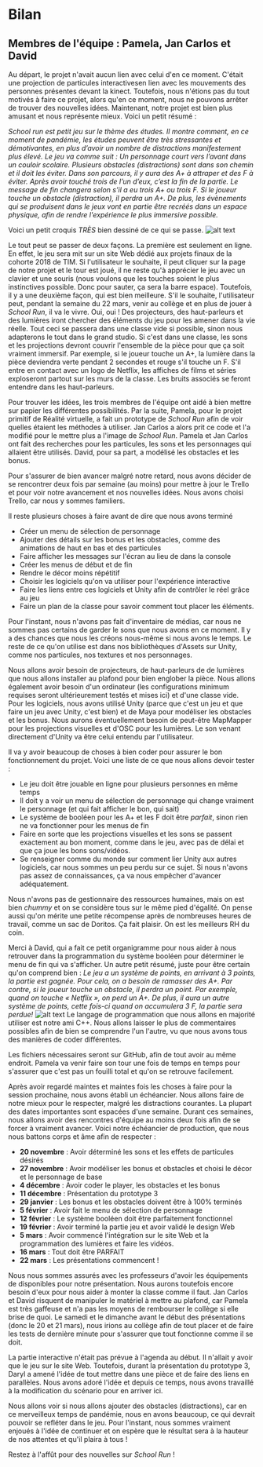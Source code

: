 # Bilan 
## Membres de l'équipe : Pamela, Jan Carlos et David

  Au départ, le projet n'avait aucun lien avec celui d'en ce moment. C'était une projection de particules interactivesen lien avec les mouvements des personnes présentes devant la kinect. Toutefois, nous n'étions pas du tout motivés à faire ce projet, alors qu'en ce moment, nous ne pouvons arrêter de trouver des nouvelles idées. Maintenant, notre projet est bien plus amusant et nous représente mieux. Voici un petit résumé :
  
*School run est petit jeu sur le thème des
études. Il montre comment, en ce moment de pandémie, les études peuvent être très stressantes
et démotivantes, en plus d’avoir un nombre de distractions manifestement plus élevé. Le jeu va
comme suit : Un personnage court vers l’avant dans un couloir scolaire. Plusieurs obstacles
(distractions) sont dans son chemin et il doit les éviter. Dans son parcours, il y aura des A+ à
attraper et des F à éviter. Après avoir touché trois de l’un d’eux, c’est la fin de la partie. Le message
de fin changera selon s’il a eu trois A+ ou trois F. Si le joueur touche un obstacle (distraction), il
perdra un A+. De plus, les évènements qui se produisent dans le jeux vont en partie être recréés dans un espace physique, afin de rendre l'expérience le plus immersive possible.*

Voici un petit croquis *TRÈS* bien dessiné de ce qui se passe.
![alt text](https://github.com/pamelasanscartier/school_run/blob/master/scenario.jpg "Scenario")

 Le tout peut se passer de deux façons. La première est seulement en ligne. En effet, le jeu sera mit sur un site Web dédié aux projets finaux de la cohorte 2018 de TIM. Si l'utilisateur le souhaite, il peut cliquer sur la page de notre projet et le tour est joué, il ne reste qu'à apprécier le jeu avec un clavier et une souris (nous voulons que les touches soient le plus instinctives possible. Donc pour sauter, ça sera la barre espace). Toutefois, il y a une deuxième façon, qui est bien meilleure. S'il le souhaite, l'utilisateur peut, pendant la semaine du 22 mars, venir au collège et en plus de jouer à *School Run*, il va le vivre. Oui, oui ! Des projecteurs, des haut-parleurs et des lumières iront chercher des éléments du jeu pour les amener dans la vie réelle. Tout ceci se passera dans une classe vide si possible, sinon nous adapterons le tout dans le grand studio. Si c'est dans une classe, les sons et les projections devront couvrir l'ensemble de la pièce pour que ça soit vraiment immersif. Par exemple, si le joueur touche un A+, la lumière dans la pièce deviendra verte pendant 2 secondes et rouge s'il touche un F. S'il entre en contact avec un logo de Netflix, les affiches de films et séries exploseront partout sur les murs de la classe. Les bruits associés se feront entendre dans les haut-parleurs.
 
 Pour trouver les idées, les trois membres de l'équipe ont aidé à bien mettre sur papier les différentes possibilités. Par la suite, Pamela, pour le projet primitif de Réalité virtuelle, a fait un prototype de *School Run* afin de voir quelles étaient les méthodes à utiliser. Jan Carlos a alors prit ce code et l'a modifié pour le mettre plus a l'image de *School Run*. Pamela et Jan Carlos ont fait des recherches pour les particules, les sons et les personnages qui allaient être utilisés. David, pour sa part, a modélisé les obstacles et les bonus.
  
  Pour s'assurer de bien avancer malgré notre retard, nous avons décider de se rencontrer deux fois par semaine (au moins) pour mettre à jour le Trello et pour voir notre avancement et nos nouvelles idées. Nous avons choisi Trello, car nous y sommes familiers. 
  
  Il reste plusieurs choses à faire avant de dire que nous avons terminé
  - Créer un menu de sélection de personnage
  - Ajouter des détails sur les bonus et les obstacles, comme des animations de haut en bas et des particules
  - Faire afficher les messages sur l'écran au lieu de dans la console
  - Créer les menus de début et de fin
  - Rendre le décor moins répétitif
  - Choisir les logiciels qu'on va utiliser pour l'expérience interactive
  - Faire les liens entre ces logiciels et Unity afin de contrôler le réel grâce au jeu
  - Faire un plan de la classe pour savoir comment tout placer les éléments.
  
 Pour l'instant, nous n'avons pas fait d'inventaire de médias, car nous ne sommes pas certains de garder le sons que nous avons en ce moment. Il y a des chances que nous les créons nous-même si nous avons le temps. Le reste de ce qu'on utilise est dans nos bibliothèques d'Assets sur Unity, comme nos particules, nos textures et nos personnages.
 
 Nous allons avoir besoin de projecteurs, de haut-parleurs de de lumières que nous allons installer au plafond pour bien englober la pièce. Nous allons également avoir besoin d'un ordinateur (les configurations minimum requises seront ultérieurement testés et mises ici) et d'une classe vide. Pour les logiciels, nous avons utilisé Unity (parce que c'est un jeu et que faire un jeu avec Unity, c'est bien) et de Maya pour modéliser les obstacles et les bonus. Nous aurons éventuellement besoin de peut-être MapMapper pour les projections visuelles et d'OSC pour les lumières. Le son venant directement d'Unity va être celui entendu par l'utilisateur.
  
  Il va y avoir beaucoup de choses à bien coder pour assurer le bon fonctionnement du projet. Voici une liste de ce que nous allons devoir tester :
  - Le jeu doit être jouable en ligne pour plusieurs personnes en même temps
  - Il doit y a voir un menu de sélection de personnage qui change vraiment le personnage (et qui fait afficher le bon, qui sait)
  - Le système de booléen pour les A+ et les F doit être *parfait*, sinon rien ne va fonctionner pour les menus de fin
  - Faire en sorte que les projections visuelles et les sons se passent exactement au bon moment, comme dans le jeu, avec pas de délai et que ça joue les bons sons/vidéos.
  - Se renseigner comme du monde sur comment lier Unity aux autres logiciels, car nous sommes un peu perdu sur ce sujet. Si nous n'avons pas assez de connaissances, ça va nous empêcher d'avancer adéquatement.
  
  Nous n'avons pas de gestionnaire des ressources humaines, mais on est bien *chummy* et on se considère tous sur le même pied d'égalité. On pense aussi qu'on mérite une petite récompense après de nombreuses heures de travail, comme un sac de Doritos. Ça fait plaisir. On est les meilleurs RH du coin. 
  
  Merci à David, qui a fait ce petit organigramme pour nous aider à nous retrouver dans la programmation du système booléen pour déterminer le menu de fin qui va s'afficher.
  Un autre petit résumé, juste pour être certain qu'on comprend bien :
  *Le jeu a un système de points, en arrivant à 3 points, la partie est gagnée. Pour cela, on a besoin de ramasser des A+. Par contre, si le joueur touche un obstacle, il perdra un point. Par exemple, quand on touche « Netflix », on perd un A+. De plus, il aura un autre système de points, cette fois-ci quand on accumulera 3 F, la partie sera perdue!*
  ![alt text](https://github.com/pamelasanscartier/school_run/blob/master/organigramme_prog.png "Organigramme")
  Le langage de programmation que nous allons en majorité utiliser est notre ami C++. Nous allons laisser le plus de commentaires possibles afin de bien se comprendre l'un l'autre, vu que nous avons tous des manières de coder différentes.
  
  Les fichiers nécessaires seront sur GitHub, afin de tout avoir au même endroit. Pamela va venir faire son tour une fois de temps en temps pour s'assurer que c'est pas un fouilli total et qu'on se retrouve facilement.
  
  Après avoir regardé maintes et maintes fois les choses à faire pour la session prochaine, nous avons établi un échéancier. Nous allons faire de notre mieux pour le respecter, malgré les distractions courantes. La plupart des dates importantes sont espacées d'une semaine. Durant ces semaines, nous allons avoir des rencontres d'équipe au moins deux fois afin de se forcer à vraiment avancer. Voici notre échéancier de production, que nous nous battons corps et âme afin de respecter : 
  - **20 novembre** : Avoir déterminé les sons et les effets de particules désirés
  - **27 novembre** : Avoir modéliser les bonus et obstacles et choisi le décor et le personnage de base
  - **4 décembre** : Avoir coder le player, les obstacles et les bonus
  - **11 décembre** : Présentation du prototype 3
  - **29 janvier** : Les bonus et les obstacles doivent être à 100% terminés
  - **5 février** : Avoir fait le menu de sélection de personnage
  - **12 février** : Le système booléen doit être parfaitement fonctionnel
  - **19 février** : Avoir terminé la partie jeu et avoir validé le design Web
  - **5 mars** : Avoir commencé l'intégration sur le site Web et la programmation des lumières et faire les vidéos.
  - **16 mars** : Tout doit être PARFAIT
  - **22 mars** : Les présentations commencent !
  
  Nous nous sommes assurés avec les professeurs d'avoir les équipements de disponibles pour notre présentation. Nous aurons toutefois encore besoin d'eux pour nous aider à monter la classe comme il faut. Jan Carlos et David risquent de manipuler le matériel à mettre au plafond, car Pamela est très gaffeuse et n'a pas les moyens de rembourser le collège si elle brise de quoi. Le samedi et le dimanche avant le début des présentations (donc le  20 et 21 mars), nous irions au collège afin de tout placer et de faire les tests de dernière minute pour s'assurer que tout fonctionne comme il se doit. 
  
  La partie interactive n'était pas prévue à l'agenda au début. Il n'allait y avoir que le jeu sur le site Web. Toutefois, durant la présentation du prototype 3, Daryl a amené l'idée de tout mettre dans une pièce et de faire des liens en parallèles. Nous avons adoré l'idée et depuis ce temps, nous avons travaillé à la modification du scénario pour en arriver ici.
  
  Nous allons voir si nous allons ajouter des obstacles (distractions), car en ce merveilleux temps de pandémie, nous en avons beaucoup, ce qui devrait pouvoir se refléter dans le jeu. Pour l'instant, nous sommes vraiment enjoués à l'idée de continuer et on espère que le résultat sera à la hauteur de nos attentes et qu'il plaira à tous !
  
  Restez à l'affût pour des nouvelles sur *School Run* !

